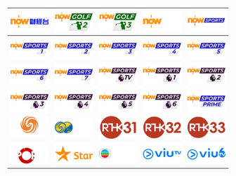 | ![](https://raw.githubusercontent.com/RevGear/logo/master/Countries/HK/NowBusinessNews.png) | ![](https://raw.githubusercontent.com/RevGear/logo/master/Countries/HK/nowGolf2.png) | ![](https://raw.githubusercontent.com/RevGear/logo/master/Countries/HK/nowGolf3.png) | ![](https://raw.githubusercontent.com/RevGear/logo/master/Countries/HK/NowNews.png) | ![](https://raw.githubusercontent.com/RevGear/logo/master/Countries/HK/nowSports.png) | 
|:---:|:---:|:---:|:---:|:---:| 
| ![](https://raw.githubusercontent.com/RevGear/logo/master/Countries/HK/nowSports1.png) | ![](https://raw.githubusercontent.com/RevGear/logo/master/Countries/HK/nowSports2.png) | ![](https://raw.githubusercontent.com/RevGear/logo/master/Countries/HK/nowSports3.png) | ![](https://raw.githubusercontent.com/RevGear/logo/master/Countries/HK/nowSports4.png) | ![](https://raw.githubusercontent.com/RevGear/logo/master/Countries/HK/nowSports5.png) | 
| ![](https://raw.githubusercontent.com/RevGear/logo/master/Countries/HK/nowSports6.png) | ![](https://raw.githubusercontent.com/RevGear/logo/master/Countries/HK/nowSports7.png) | ![](https://raw.githubusercontent.com/RevGear/logo/master/Countries/HK/nowSportsPremierLeague.png) | ![](https://raw.githubusercontent.com/RevGear/logo/master/Countries/HK/nowSportsPremierLeague1.png) | ![](https://raw.githubusercontent.com/RevGear/logo/master/Countries/HK/nowSportsPremierLeague2.png) | 
| ![](https://raw.githubusercontent.com/RevGear/logo/master/Countries/HK/nowSportsPremierLeague3.png) | ![](https://raw.githubusercontent.com/RevGear/logo/master/Countries/HK/nowSportsPremierLeague4.png) | ![](https://raw.githubusercontent.com/RevGear/logo/master/Countries/HK/nowSportsPremierLeague5.png) | ![](https://raw.githubusercontent.com/RevGear/logo/master/Countries/HK/nowSportsPremierLeague6.png) | ![](https://raw.githubusercontent.com/RevGear/logo/master/Countries/HK/NowSportsPrime.png) | 
| ![](https://raw.githubusercontent.com/RevGear/logo/master/Countries/HK/Phoenix.png) | ![](https://raw.githubusercontent.com/RevGear/logo/master/Countries/HK/PhoenixInfoNews.png) | ![](https://raw.githubusercontent.com/RevGear/logo/master/Countries/HK/RTHKTV31.png) | ![](https://raw.githubusercontent.com/RevGear/logo/master/Countries/HK/RTHKTV32.png) | ![](https://raw.githubusercontent.com/RevGear/logo/master/Countries/HK/RTHKTV33.png) | 
| ![](https://raw.githubusercontent.com/RevGear/logo/master/Countries/HK/StarSports.png) | ![](https://raw.githubusercontent.com/RevGear/logo/master/Countries/HK/StarTV.png) | ![](https://raw.githubusercontent.com/RevGear/logo/master/Countries/HK/TVBJade.png) | ![](https://raw.githubusercontent.com/RevGear/logo/master/Countries/HK/ViuTV.png) | ![](https://raw.githubusercontent.com/RevGear/logo/master/Countries/HK/ViuTV6.png) | 
